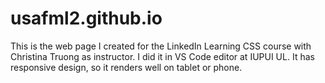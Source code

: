 # usafml2.github.io
This is the web page I created for the LinkedIn Learning CSS course with Christina Truong as instructor. I did it in VS Code editor at IUPUI UL.
It has responsive design, so it renders well on tablet or phone.
